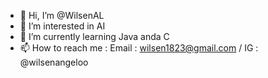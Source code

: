 - 👋 Hi, I’m @WilsenAL
- 👀 I’m interested in AI 
- 🌱 I’m currently learning Java anda C
- 📫 How to reach me : Email : wilsen1823@gmail.com / IG : @wilsenangeloo

<!---
WilsenAL/WilsenAL is a ✨ special ✨ repository because its `README.md` (this file) appears on your GitHub profile.
You can click the Preview link to take a look at your changes.
--->
